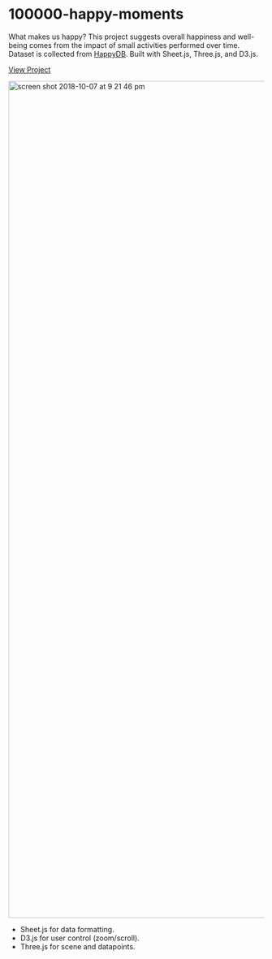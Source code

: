 # 100000-happy-moments

What makes us happy? This project suggests overall happiness and well-being comes from the impact of small activities performed over time. Dataset is collected from [HappyDB](https://github.com/rit-public/HappyDB). Built with Sheet.js, Three.js, and D3.js.


[View Project](https://byjoohyunpark.github.io/100000-happy-moments/)


<img width="1649" alt="screen shot 2018-10-07 at 9 21 46 pm" src="https://user-images.githubusercontent.com/31669188/46592532-af01ce80-ca91-11e8-9c55-f65d2f2b6ff3.png">


* Sheet.js for data formatting.
* D3.js for user control (zoom/scroll).
* Three.js for scene and datapoints. 
